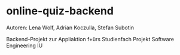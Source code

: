 # online-quiz-backend

Autoren: Lena Wolf, Adrian Koczulla, Stefan Subotin

Backend-Projekt zur Appliaktion f+ürs Studienfach Projekt Software Engineering IU
